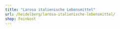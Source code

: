 ```yaml
---
title: "Larosa italienische Lebensmittel"
url: /heidelberg/larosa-italienische-lebensmittel/
shop: Feinkost
---
```

